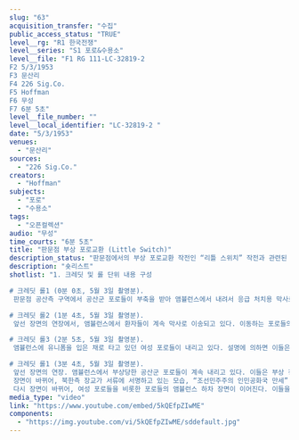 ```yaml
---
slug: "63"
acquisition_transfer: "수집"
public_access_status: "TRUE"
level__rg: "R1 한국전쟁"
level__series: "S1 포로&수용소"
level__file: "F1 RG 111-LC-32819-2 
F2 5/3/1953
F3 문산리 
F4 226 Sig.Co.
F5 Hoffman
F6 무성
F7 6분 5초"
level__file_number: ""
level__local_identifier: "LC-32819-2 "
date: "5/3/1953"
venues: 
  - "문산리"
sources: 
  - "226 Sig.Co."
creators: 
  - "Hoffman"
subjects: 
  - "포로"
  - "수용소"
tags: 
  - "오픈컬렉션"
audio: "무성"
time_courts: "6분 5초"
title: "판문점 부상 포로교환 (Little Switch)"
description_status: "판문점에서의 부상 포로교환 작전인 “리틀 스위치” 작전과 관련된 모습을 담고 있는 여러 영상들 중 하나이다. 영상은 5월 3일에 촬영되었는데, 귀환하는 공산측 포로들의 모습을 담았다. 특히 여성 포로들의 모습들이 많이 포착되어 있어 특기할 만하다."
description: "숏리스트"
shotlist: "1. 크레딧 및 롤 단위 내용 구성

# 크레딧 롤1 (0분 0초, 5월 3일 촬영분).
 판문점 공산측 구역에서 공산군 포로들이 부축을 받아 앰뷸런스에서 내려서 응급 처치용 막사로 이송되고 있다.

# 크레딧 롤2 (1분 4초, 5월 3일 촬영분).
 앞선 장면의 연장에서, 앰뷸런스에서 환자들이 계속 막사로 이송되고 있다. 이동하는 포로들의 사이에서, 유엔과 공산측 장교들이 이들의 이름을 계속 확인하고 있다.

# 크레딧 롤3 (2분 5초, 5월 3일 촬영분).
 앰뷸런스에 유니폼을 입은 채로 타고 있던 여성 포로들이 내리고 있다. 설명에 의하면 이들은 생포된 후 거제도 포로수용소에 수용되어 있었다. 이들의 모습은 이 영상에서 가장 흥미로운 모습 중 하나이다.

# 크레딧 롤1 (3분 4초, 5월 3일 촬영분).
 앞선 장면의 연장. 앰뷸런스에서 부상당한 공산군 포로들이 계속 내리고 있다. 이들은 부상 정도에 따라서 다른 병사에게 업혀서 이동하거나, 부축을 받으면서 천막으로 이송되고 있다.
 장면이 바뀌어, 북한측 장교가 서류에 서명하고 있는 모습, “조선민주주의 인민공화국 만세” 등의 슬로건과 인공기, 오성홍기가 걸려 있는 환영의 문이 차례로 포착된다.
 다시 장면이 바뀌어, 여성 포로들을 비롯한 포로들의 앰뷸런스 하차 장면이 이어진다. 이들을 계속 군사 요원들이 지켜보거나 사진을 찍고 있다. "
media_type: "video"
link: "https://www.youtube.com/embed/5kQEfpZIwME"
components: 
  - "https://img.youtube.com/vi/5kQEfpZIwME/sddefault.jpg"
---
```

